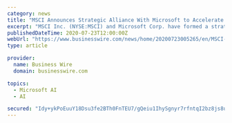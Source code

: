```yaml
---
category: news
title: "MSCI Announces Strategic Alliance With Microsoft to Accelerate Innovation in the Global Investment Industry"
excerpt: "MSCI Inc. (NYSE:MSCI) and Microsoft Corp. have formed a strategic alliance to accelerate innovation among the global investment industry. By bringing"
publishedDateTime: 2020-07-23T12:00:00Z
webUrl: "https://www.businesswire.com/news/home/20200723005265/en/MSCI-Announces-Strategic-Alliance-Microsoft-Accelerate-Innovation"
type: article

provider:
  name: Business Wire
  domain: businesswire.com

topics:
  - Microsoft AI
  - AI

secured: "Idy+ykPoEuuY18Dsu3fe2BTh0FnTEU7/gQeiu1IhySgnyr7rfntqI2bz8js8uGh65npy6kA3OhKQO7vFRxoR2O+6/A62CJaP6FB7gz4LTyWNKSk3T4H5H4CKXh8+tYe9ggUgwF9Bl7h9BaWkGXwRQJMKU3AufQaVQON9RerPWcHA7Lf9HrSgQMmC6A9fjcrUdcgL5BeE4yKBGLnri/iI4mdOijLS/RnEnw6E1auTS6m4Ju+NCeJm5+OE7h8bxvDAmdATHGuLtMN48Rv6W0Gwd6cS6G351cBnCB/Bh/tbnLI2bZEr/JCZh7elTknWSEU21WFwIjg9PHa/Q5ltlEdI0w==;4nVlmqReV00oJFLPQNFj4Q=="
---
```


